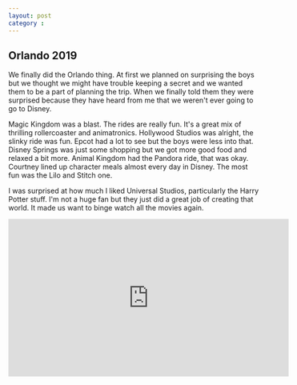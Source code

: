 ```yaml
---
layout: post
category : 
---
```


## Orlando 2019 

We finally did the Orlando thing.  At first we planned on surprising the boys but we
thought we might have trouble keeping a secret and we wanted them to be a part of
planning the trip.  When we finally told them they were surprised because they have
heard from me that we weren't ever going to go to Disney.

Magic Kingdom was a blast.  The rides are really fun.  It's a great mix of thrilling
rollercoaster and animatronics.  Hollywood Studios was alright, the slinky ride was fun.  Epcot
had a lot to see but the boys were less into that.  Disney Springs was just some shopping but
we got more good food and relaxed a bit more.  Animal Kingdom had the Pandora ride, that was 
okay.  Courtney lined up character meals almost every day in Disney.  The most fun was the Lilo 
and Stitch one.

I was surprised at how much I liked Universal Studios, particularly the Harry Potter stuff.  I'm 
not a huge fan but they just did a great job of creating that world.  It made us want to 
binge watch all the movies again.


<iframe width="560" height="315" src="https://www.youtube.com/embed/tM_36MocBOM" frameborder="0" allow="accelerometer; autoplay; encrypted-media; gyroscope; picture-in-picture" allowfullscreen></iframe>
